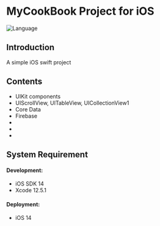 # MyCookBook Project for iOS
<img src="https://camo.githubusercontent.com/467ed139385667771e9fe3da0e60ece0d4ec64128a76e8a515e57aecfddf765e/68747470733a2f2f696d672e736869656c64732e696f2f62616467652f73776966742d352d627269676874677265656e2e7376673f7374796c653d666c6174" alt="Language" data-canonical-src="https://img.shields.io/badge/swift-5-brightgreen.svg?style=flat" style="max-width: 100%;">

<h2>Introduction</h2>
<p>A simple iOS swift project</p>
<h2>Contents</h2>
<ul>
  <li>UIKit components</li>
  <li>UIScrollView, UITableView, UICollectionView1</li>
  <li>Core Data</li>
  <li>Firebase</li>
  <li></li>
  <li></li>
  <li></li>
</ul>

<h2>System Requirement</h2>
<h4>Development:</h4>
<ul>
  <li>iOS SDK 14</li>
  <li>Xcode 12.5.1</li>
</ul>
<h4>Deployment:</h4>
<ul>
  <li>iOS 14</li>
</ul>
